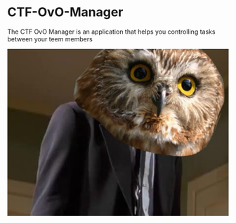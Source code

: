 # CTF-OvO-Manager
The CTF OvO Manager is an application that helps you controlling tasks between your teem members

![CTF OvO Manager logo](Logo.png)
